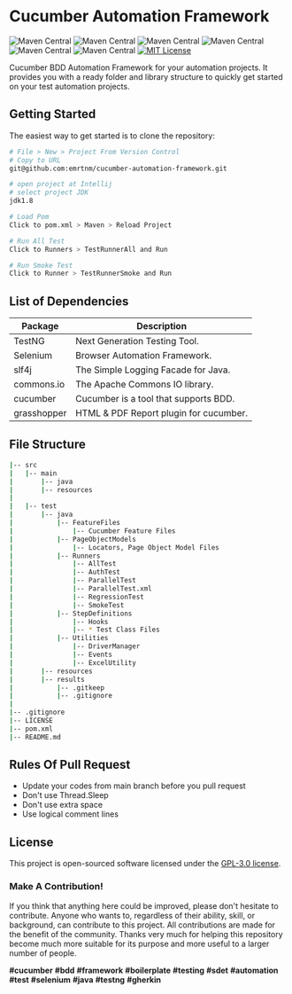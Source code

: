 # Cucumber Automation Framework
![Maven Central](https://img.shields.io/maven-central/v/org.seleniumhq.selenium/selenium-java?versionSuffix=4.11.0&label=Selenium)
![Maven Central](https://img.shields.io/maven-central/v/io.cucumber/cucumber-java?versionSuffix=7.9.0&label=Cucumber)
![Maven Central](https://img.shields.io/maven-central/v/org.testng/testng?versionSuffix=7.7.0&label=TestNG)
![Maven Central](https://img.shields.io/maven-central/v/org.slf4j/slf4j-api?versionSuffix=1.8.0-beta2&label=Slf4j)
![Maven Central](https://img.shields.io/maven-central/v/org.apache.commons/commons-lang3?versionSuffix=3.12.0&label=Apache%20Commons)
![Maven Central](https://img.shields.io/maven-central/v/tech.grasshopper/extentreports-cucumber7-adapter?versionSuffix=1.9.2&label=Grashopper)
[![MIT License](https://img.shields.io/badge/License-MIT-green.svg)](https://choosealicense.com/licenses/mit/)

Cucumber BDD Automation Framework for your automation projects. It provides you with a ready folder and library structure to quickly get started on your test automation projects.

Getting Started
---------------

The easiest way to get started is to clone the repository:

```bash
# File > New > Project From Version Control 
# Copy to URL
git@github.com:emrtnm/cucumber-automation-framework.git

# open project at Intellij
# select project JDK
jdk1.8

# Load Pom
Click to pom.xml > Maven > Reload Project

# Run All Test
Click to Runners > TestRunnerAll and Run

# Run Smoke Test
Click to Runner > TestRunnerSmoke and Run

```

List of Dependencies
----------------

| Package      | Description                            |
|--------------|----------------------------------------|
| TestNG       | Next Generation Testing Tool.          |
| Selenium     | Browser Automation Framework.          |
| slf4j        | The Simple Logging Facade for Java.    |
| commons.io   | The Apache Commons IO library.         |
| cucumber     | Cucumber is a tool that supports BDD.  |
| grasshopper  | HTML & PDF Report plugin for cucumber. |

## File Structure
```bash
|-- src
|   |-- main
|       |-- java
|       |-- resources
|
|   |-- test
|       |-- java
|           |-- FeatureFiles
|               |-- Cucumber Feature Files
|           |-- PageObjectModels
|               |-- Locators, Page Object Model Files
|           |-- Runners
|               |-- AllTest
|               |-- AuthTest
|               |-- ParallelTest
|               |-- ParallelTest.xml
|               |-- RegressionTest
|               |-- SmokeTest
|           |-- StepDefinitions
|               |-- Hooks
|               |-- * Test Class Files
|           |-- Utilities
|               |-- DriverManager
|               |-- Events
|               |-- ExcelUtility
|       |-- resources
|       |-- results
|           |-- .gitkeep
|           |-- .gitignore
|
|-- .gitignore
|-- LICENSE
|-- pom.xml
|-- README.md

```

## Rules Of Pull Request
- Update your codes from main branch before you pull request
- Don't use Thread.Sleep
- Don't use extra space
- Use logical comment lines

## License

This project is open-sourced software licensed under the [GPL-3.0 license](https://opensource.org/license/gpl-3-0/).


### Make A Contribution!
If you think that anything here could be improved, please don't hesitate to contribute. Anyone who wants to, regardless of their ability, skill, or background, can contribute to this project. All contributions are made for the benefit of the community. Thanks very much for helping this repository become much more suitable for its purpose and more useful to a larger number of people.

**#cucumber** **#bdd** **#framework** **#boilerplate** **#testing** **#sdet** **#automation**
**#test** **#selenium** **#java** **#testng** **#gherkin**
